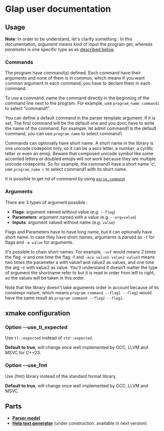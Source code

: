 # Glap user documentation

## Usage

**Note**: In order to be understand, let's clarify something : In this documentation, *argument* means kind of input the program get, whereas *parameter* is one specific type as as [described below](#argument-type).

### Commands

The program have command(s) defined. Each command have their arguments and none of them is in common, which means if you want common argument in each command, you have to declare them in each command.

To use a command, name the command directly in the beginning of the command line next to the program. For example, use `program_name command1` to select "command1". 

You can define a default command in the parser template argument. If it is set, The first command will be the default one and you donc have to write the name of the command. For example, let admit command1 is the default command, you can use `program_name` to select command1.

Commands can optionally have short name. A short name in the library is one unicode codepoint only, so it can be a ascii letter, a number, a cyrillic letter or even an emoji. Beware that composed unicode symbol like some accented letters or doubled emojis will not work because they are multiple unicode codepoints. So for example, the command1 have a short name 'c', use `program_name c` to select command1 with its short name.

It is possible to get rid of command by using [`parse_command`](#parsers)

### Arguments

There are 3 types of argument possible :

* **Flags**: argument named without value (e.g. `--flag`)
* **Parameters**: argument named with a value (e.g. `--arg=value`)
* **Inputs**: argument valued without name (e.g. `value`)

Flags and Parameters have to have long name, but it can optionally have short name. In case they have short names, arguments is parsed as `-f` for flags and `-a value` for arguments. 

It's possible to chain short names. For example, `-vvf` would means 2 times the flag -v and one time the flag -f and `-aca value1 value2 value3` means two times the parameter a with value1 and value2 as values, and one time the arg -c with value2 as value. You'll understand it doesn't matter the type of argument the shortname refer to but it is read in order from left to right, so the values will be taken in this order.

Note that the library doesn't take arguments order in account because of its constexpr nature, which means `program command --flag1 --flag2` would have the same result as `program command --flag2 --flag1`.

## xmake configuration

### Option --use_tl_expected

Use `tl::expected` instead of `std::expected`.

**Default to true**, will change once well implemented by GCC, LLVM and MSVC for C++23.

### Option --use_fmt

Use {fmt} library instead of the standard format library.

**Default to true**, will change once well implemented by GCC, LLVM and MSVC.

## Parts

- [**Parser model**](docs/PARSERS.md)
- [**Help text generator**](docs/HELP.md) (under construction. available in next version)
